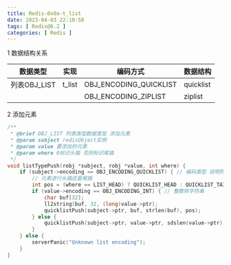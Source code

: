 ```yaml
---
title: Redis-0x0a-t_list
date: 2023-04-03 22:10:58
tags: [ Redis@6.2 ]
categories: [ Redis ]
---
```


1 数据结构关系

| 数据类型     | 实现   | 编码方式               | 数据结构  |
| ------------ | ------ | ---------------------- | --------- |
| 列表OBJ_LIST | t_list | OBJ_ENCODING_QUICKLIST | quicklist |
|              |        | OBJ_ENCODING_ZIPLIST   | ziplist   |

2 添加元素

```c
/**
 * @brief OBJ_LIST 列表类型数据类型 添加元素
 * @param subject redisObject实例
 * @param value 要添加的元素
 * @param where 0标识头插 否则标识尾插
 */
void listTypePush(robj *subject, robj *value, int where) {
    if (subject->encoding == OBJ_ENCODING_QUICKLIST) { // 编码类型 说明列表类型只有quicklist这一种编码方式 而quicklist的节点又通过ziplist进行数据存储
        // 元素进行头插还是尾插
        int pos = (where == LIST_HEAD) ? QUICKLIST_HEAD : QUICKLIST_TAIL;
        if (value->encoding == OBJ_ENCODING_INT) { // 整数转字符串
            char buf[32];
            ll2string(buf, 32, (long)value->ptr);
            quicklistPush(subject->ptr, buf, strlen(buf), pos);
        } else {
            quicklistPush(subject->ptr, value->ptr, sdslen(value->ptr), pos);
        }
    } else {
        serverPanic("Unknown list encoding");
    }
}
```

